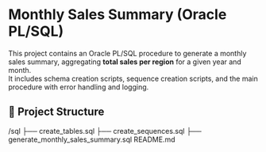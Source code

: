 # Monthly Sales Summary (Oracle PL/SQL)

This project contains an Oracle PL/SQL procedure to generate a monthly sales summary, aggregating **total sales per region** for a given year and month.  
It includes schema creation scripts, sequence creation scripts, and the main procedure with error handling and logging.

## 📂 Project Structure

/sql
├── create_tables.sql
├── create_sequences.sql
├── generate_monthly_sales_summary.sql
README.md
